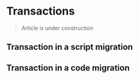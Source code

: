 # Transactions

> Article is under construction

## Transaction in a script migration

## Transaction in a code migration
